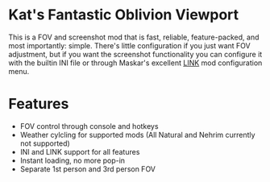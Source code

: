 # Kat's Fantastic Oblivion Viewport
This is a FOV and screenshot mod that is fast, reliable, feature-packed, and most importantly: simple.
There's little configuration if you just want FOV adjustment, but if you want the screenshot functionality you can configure it with the builtin INI file or through Maskar's excellent [LINK](https://www.nexusmods.com/oblivion/mods/50144) mod configuration menu.

# Features
* FOV control through console and hotkeys
* Weather cylcling for supported mods (All Natural and Nehrim currently not supported)
* INI and LINK support for all features
* Instant loading, no more pop-in
* Separate 1st person and 3rd person FOV
